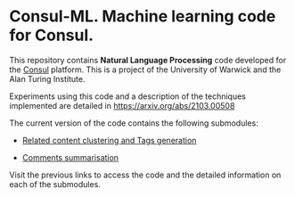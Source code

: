 # Consul-ML. Machine learning code for Consul.

This repository contains **Natural Language Processing** code developed for the [Consul](https://consulproject.org) platform. This is a project of the University of Warwick and the Alan Turing Institute.

Experiments using this code and a description of the techniques implemented are detailed in https://arxiv.org/abs/2103.00508

The current version of the code contains the following submodules:

* [Related content clustering and Tags generation](https://github.com/consul-ml/related_content)

* [Comments summarisation](https://github.com/consul-ml/comments_summary)

Visit the previous links to access the code and the detailed information on each of the submodules.




